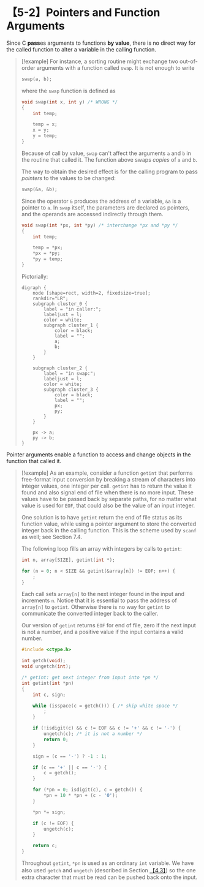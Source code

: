 # 【5-2】Pointers and Function Arguments

Since C **pass**es arguments to functions **by value**, there is no direct way for the called function to alter a variable in the calling function.

> [!example]
> For instance, a sorting routine might exchange two out-of-order arguments with a function called `swap`. It is not enough to write
>
> ```c
> swap(a, b);
> ```
>
> where the `swap` function is defined as
>
> ```c
> void swap(int x, int y) /* WRONG */
> {
>     int temp;
> 
>     temp = x;
>     x = y;
>     y = temp;
> }
> ```
>
> Because of call by value, `swap` can't affect the arguments `a` and `b` in the routine that called it. The function above swaps *copies* of `a` and `b`.
>
> The way to obtain the desired effect is for the calling program to pass *pointers* to the values to be changed:
>
> ```c
> swap(&a, &b);
> ```
>
> Since the operator `&` produces the address of a variable, `&a` is a pointer to `a`. In `swap` itself, the parameters are declared as pointers, and the operands are accessed indirectly through them.
>
> ```c
> void swap(int *px, int *py) /* interchange *px and *py */
> {
>     int temp;
> 
>     temp = *px;
>     *px = *py;
>     *py = temp;
> }
> ```
>
> Pictorially:
>
> ```graphviz
> digraph {
>     node [shape=rect, width=2, fixedsize=true];
>     rankdir="LR";
>     subgraph cluster_0 {
>         label = "in caller:";
>         labeljust = l;
>         color = white;
>         subgraph cluster_1 {
>             color = black;
>             label = "";
>             a;
>             b;
>         }
>     }
> 
>     subgraph cluster_2 {
>         label = "in swap:";
>         labeljust = l;
>         color = white;
>         subgraph cluster_3 {
>             color = black;
>             label = "";
>             px;
>             py;
>         }
>     }
>     
>     px -> a;
>     py -> b;
> }
> ```

Pointer arguments enable a function to access and change objects in the function that called it.

> [!example]
> As an example, consider a function `getint` that performs free-format input conversion by breaking a stream of characters into integer values, one integer per call. `getint` has to return the value it found and also signal end of file when there is no more input. These values have to be passed back by separate paths, for no matter what value is used for `EOF`, that could also be the value of an input integer.
>
> One solution is to have `getint` return the end of file status as its function value, while using a pointer argument to store the converted integer back in the calling function. This is the scheme used by `scanf` as well; see Section 7.4.
>
> The following loop fills an array with integers by calls to `getint`:
>
> ```c
> int n, array[SIZE], getint(int *);
> 
> for (n = 0; n < SIZE && getint(&array[n]) != EOF; n++) {
>     ;
> }
> ```
>
> Each call sets `array[n]` to the next integer found in the input and increments `n`. Notice that it is essential to pass the address of `array[n]` to `getint`. Otherwise there is no way for `getint` to communicate the converted integer back to the caller.
>
> Our version of `getint` returns `EOF` for end of file, zero if the next input is not a number, and a positive value if the input contains a valid number.
>
> ```c
> #include <ctype.h>
> 
> int getch(void);
> void ungetch(int);
> 
> /* getint: get next integer from input into *pn */
> int getint(int *pn)
> {
>     int c, sign;
> 
>     while (isspace(c = getch())) { /* skip white space */
>         ;
>     }
> 
>     if (!isdigit(c) && c != EOF && c != '+' && c != '-') {
>         ungetch(c); /* it is not a number */
>         return 0;
>     }
> 
>     sign = (c == '-') ? -1 : 1;
> 
>     if (c == '+' || c == '-') {
>         c = getch();
>     }
> 
>     for (*pn = 0; isdigit(c), c = getch()) {
>         *pn = 10 * *pn + (c - '0');
>     }
> 
>     *pn *= sign;
> 
>     if (c != EOF) {
>         ungetch(c);
>     }
> 
>     return c;
> }
> ```
>
> Throughout `getint`, `*pn` is used as an ordinary `int` variable. We have also used `getch` and `ungetch` (described in Section [【4.3】][]) so the one extra character that must be read can be pushed back onto the input.

[【4.3】]: /程式語言/C/C89/ch4/【4-3】external-variables
